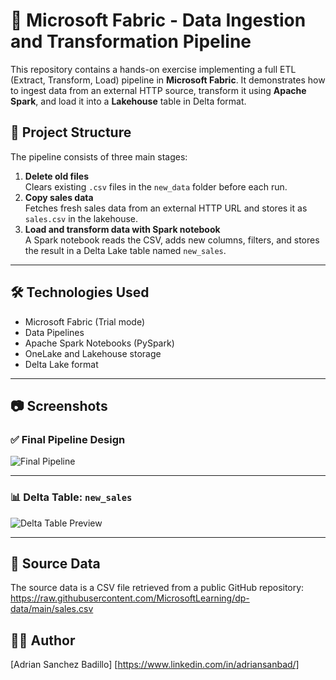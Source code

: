 # 🚀 Microsoft Fabric - Data Ingestion and Transformation Pipeline

This repository contains a hands-on exercise implementing a full ETL (Extract, Transform, Load) pipeline in **Microsoft Fabric**. It demonstrates how to ingest data from an external HTTP source, transform it using **Apache Spark**, and load it into a **Lakehouse** table in Delta format.

## 📁 Project Structure

The pipeline consists of three main stages:

1. **Delete old files**  
   Clears existing `.csv` files in the `new_data` folder before each run.
2. **Copy sales data**  
   Fetches fresh sales data from an external HTTP URL and stores it as `sales.csv` in the lakehouse.
3. **Load and transform data with Spark notebook**  
   A Spark notebook reads the CSV, adds new columns, filters, and stores the result in a Delta Lake table named `new_sales`.

---

## 🛠 Technologies Used

- Microsoft Fabric (Trial mode)
- Data Pipelines
- Apache Spark Notebooks (PySpark)
- OneLake and Lakehouse storage
- Delta Lake format

---

## 📷 Screenshots

### ✅ Final Pipeline Design

![Final Pipeline](images/pipeline.png)

---

### 📊 Delta Table: `new_sales`

![Delta Table Preview](images/new_sales_table.png)

---

## 📎 Source Data

The source data is a CSV file retrieved from a public GitHub repository:
https://raw.githubusercontent.com/MicrosoftLearning/dp-data/main/sales.csv

## 🧑‍💻 Author
[Adrian Sanchez Badillo]
[https://www.linkedin.com/in/adriansanbad/]

